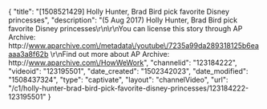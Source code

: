 {
    "title": "[1508521429] Holly Hunter, Brad Bird pick favorite Disney princesses",
    "description": "(5 Aug 2017) Holly Hunter, Brad Bird pick favorite Disney princesses\r\n\r\nYou can license this story through AP Archive: http:\/\/www.aparchive.com\/metadata\/youtube\/7235a99da289318125b6eaaaa3a8f62b \r\nFind out more about AP Archive: http:\/\/www.aparchive.com\/HowWeWork",
    "channelid": "123184222",
    "videoid": "123195501",
    "date_created": "1502342023",
    "date_modified": "1508437324",
    "type": "captivate",
    "layout": "channelVideo",
    "url": "\/c1\/holly-hunter-brad-bird-pick-favorite-disney-princesses\/123184222-123195501"
}
